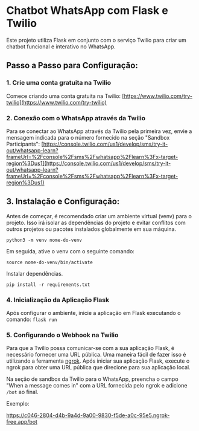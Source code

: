 # Chatbot WhatsApp com Flask e Twilio

Este projeto utiliza Flask em conjunto com o serviço Twilio para criar um chatbot funcional e interativo no WhatsApp.

## Passo a Passo para Configuração:

### 1. Crie uma conta gratuita na Twilio

Comece criando uma conta gratuita na Twilio:
[https://www.twilio.com/try-twilio](https://www.twilio.com/try-twilio)

### 2. Conexão com o WhatsApp através da Twilio

Para se conectar ao WhatsApp através da Twilio pela primeira vez, envie a mensagem indicada para o número fornecido na seção "Sandbox Participants":
[https://console.twilio.com/us1/develop/sms/try-it-out/whatsapp-learn?frameUrl=%2Fconsole%2Fsms%2Fwhatsapp%2Flearn%3Fx-target-region%3Dus1](https://console.twilio.com/us1/develop/sms/try-it-out/whatsapp-learn?frameUrl=%2Fconsole%2Fsms%2Fwhatsapp%2Flearn%3Fx-target-region%3Dus1)

## 3. Instalação e Configuração:
Antes de começar, é recomendado criar um ambiente virtual (venv) para o projeto. Isso irá isolar as dependências do projeto e evitar conflitos com outros projetos ou pacotes instalados globalmente em sua máquina.

```shell
python3 -m venv nome-do-venv
```

Em seguida, ative o venv com o seguinte comando:

```shell
source nome-do-venv/bin/activate
```

Instalar dependências.

```shell
pip install -r requirements.txt
```

### 4. Inicialização da Aplicação Flask

Após configurar o ambiente, inicie a aplicação em Flask executando o comando:
```flask run```

### 5. Configurando o Webhook na Twilio

Para que a Twilio possa comunicar-se com a sua aplicação Flask, é necessário fornecer uma URL pública. Uma maneira fácil de fazer isso é utilizando a ferramenta [ngrok](https://ngrok.com/). Após iniciar sua aplicação Flask, execute o ngrok para obter uma URL pública que direcione para sua aplicação local.

Na seção de sandbox da Twilio para o WhatsApp, preencha o campo "When a message comes in" com a URL fornecida pelo ngrok e adicione `/bot` ao final.

Exemplo:

<https://c046-2804-d4b-9a4d-9a00-9830-f5de-a0c-95e5.ngrok-free.app/bot>




